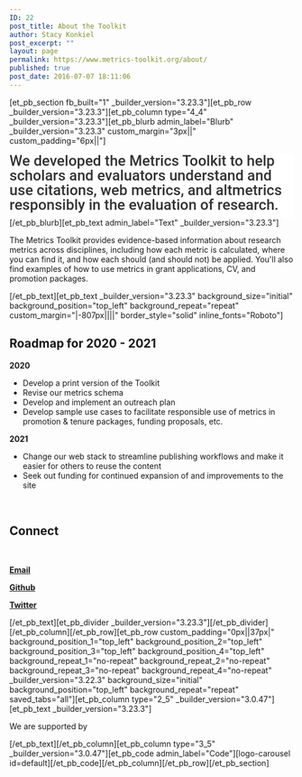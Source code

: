 ```yaml
---
ID: 22
post_title: About the Toolkit
author: Stacy Konkiel
post_excerpt: ""
layout: page
permalink: https://www.metrics-toolkit.org/about/
published: true
post_date: 2016-07-07 18:11:06
---
```

[et_pb_section fb_built="1" _builder_version="3.23.3"][et_pb_row _builder_version="3.23.3"][et_pb_column type="4_4" _builder_version="3.23.3"][et_pb_blurb admin_label="Blurb" _builder_version="3.23.3" custom_margin="3px||" custom_padding="6px||"]<h2 style="box-sizing: border-box; margin: 0px; padding: 0px 0px 10px; border: 0px; outline: 0px; background: 0px 0px #ffffff; font-size: 26px; vertical-align: baseline; text-size-adjust: 100%; color: #333333; font-weight: 500; line-height: 1em; font-family: Roboto, Helvetica, Arial, Lucida, sans-serif; font-style: normal; font-variant-ligatures: normal; font-variant-caps: normal; letter-spacing: normal; orphans: 2; text-align: left; text-indent: 0px; text-transform: none; white-space: normal; widows: 2; word-spacing: 0px; -webkit-text-stroke-width: 0px; text-decoration-style: initial; text-decoration-color: initial;">We developed the Metrics Toolkit to help scholars and evaluators understand and use citations, web metrics, and altmetrics responsibly in the evaluation of research.</h2>
[/et_pb_blurb][et_pb_text admin_label="Text" _builder_version="3.23.3"]<p>The Metrics Toolkit provides evidence-based information about research metrics across disciplines, including how each metric is calculated, where you can find it, and how each should (and should not) be applied. You'll also find examples of how to use metrics in grant applications, CV, and promotion packages.</p>[/et_pb_text][et_pb_text _builder_version="3.23.3" background_size="initial" background_position="top_left" background_repeat="repeat" custom_margin="|-807px||||" border_style="solid" inline_fonts="Roboto"]<h2><strong>Roadmap for 2020 - 2021</strong><a href="http://stacykonkiel.org"></a></h2>
<p><strong>2020</strong></p>
<ul>
<li><span style="font-family: inherit;">Develop a print version of the Toolkit</span></li>
<li><span style="font-family: inherit;">Revise our metrics schema</span></li>
<li><span style="font-family: inherit;">Develop and implement an outreach plan</span></li>
<li><span style="font-family: inherit;">Develop sample use cases to facilitate responsible use of metrics in promotion &amp; tenure packages, funding proposals, etc.</span></li>
</ul>
<p><strong>2021 </strong></p>
<ul>
<li><span style="font-family: inherit;">Change our web stack to streamline publishing workflows and make it easier for others to reuse the content</span></li>
<li><span style="font-family: inherit;">Seek out funding for continued expansion of and improvements to the site</span></li>
</ul>
<p>&nbsp;</p>
<h2><strong>Connect</strong></h2>
<p>&nbsp;</p>
<p><strong><a href="mailto:metricstoolkit@gmail.com">Email</a></strong></p>
<p><a href="https://github.com/Metrics-Toolkit/Metrics-Toolkit"><strong>Github</strong></a></p>
<p><strong> <a href="https://twitter.com/Metrics_Toolkit">Twitter</a></strong></p>[/et_pb_text][et_pb_divider _builder_version="3.23.3"][/et_pb_divider][/et_pb_column][/et_pb_row][et_pb_row custom_padding="0px||37px|" background_position_1="top_left" background_position_2="top_left" background_position_3="top_left" background_position_4="top_left" background_repeat_1="no-repeat" background_repeat_2="no-repeat" background_repeat_3="no-repeat" background_repeat_4="no-repeat" _builder_version="3.22.3" background_size="initial" background_position="top_left" background_repeat="repeat" saved_tabs="all"][et_pb_column type="2_5" _builder_version="3.0.47"][et_pb_text _builder_version="3.23.3"]<p>We are supported by</p>[/et_pb_text][/et_pb_column][et_pb_column type="3_5" _builder_version="3.0.47"][et_pb_code admin_label="Code"][logo-carousel id=default][/et_pb_code][/et_pb_column][/et_pb_row][/et_pb_section]